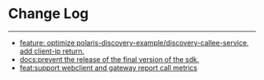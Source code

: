 # Change Log
---

- [feature: optimize polaris-discovery-example/discovery-callee-service, add client-ip return.](https://github.com/Tencent/spring-cloud-tencent/pull/940)
- [docs:prevent the release of the final version of the sdk.](https://github.com/Tencent/spring-cloud-tencent/pull/944)
- [feat:support webclient and gateway report call metrics](https://github.com/Tencent/spring-cloud-tencent/pull/946)
